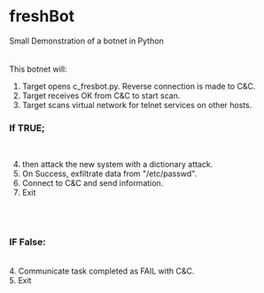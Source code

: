 # freshBot
Small Demonstration of a botnet in Python<br>
<br>
<br>
This botnet will:

1. Target opens c_fresbot.py. Reverse connection is made to C&C.<br>
2. Target receives OK from C&C to start scan.<br>
3. Target scans virtual network for telnet services on other hosts.<br>
<h3>If TRUE;</h3><br>

4. then attack the new system with a dictionary attack.<br>
5. On Success, exfiltrate data from "/etc/passwd".<br>
6. Connect to C&C and send information.<br>
7. Exit<br>
<br>
<br>
<h3>IF False:</h3><br>
4. Communicate task completed as FAIL with C&C.<br>
5. Exit<br>
